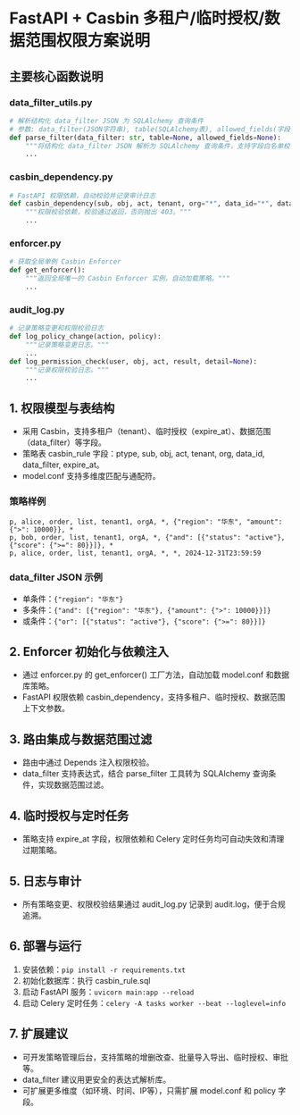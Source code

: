 # FastAPI + Casbin 多租户/临时授权/数据范围权限方案说明

## 主要核心函数说明

### data_filter_utils.py
```python
# 解析结构化 data_filter JSON 为 SQLAlchemy 查询条件
# 参数: data_filter(JSON字符串), table(SQLAlchemy表), allowed_fields(字段白名单)
def parse_filter(data_filter: str, table=None, allowed_fields=None):
    """将结构化 data_filter JSON 解析为 SQLAlchemy 查询条件，支持字段白名单校验。"""
    ...
```

### casbin_dependency.py
```python
# FastAPI 权限依赖，自动校验并记录审计日志
def casbin_dependency(sub, obj, act, tenant, org="*", data_id="*", data_ctx=None):
    """权限校验依赖，校验通过返回，否则抛出 403。"""
    ...
```

### enforcer.py
```python
# 获取全局单例 Casbin Enforcer
def get_enforcer():
    """返回全局唯一的 Casbin Enforcer 实例，自动加载策略。"""
    ...
```

### audit_log.py
```python
# 记录策略变更和权限校验日志
def log_policy_change(action, policy):
    """记录策略变更日志。"""
    ...
def log_permission_check(user, obj, act, result, detail=None):
    """记录权限校验日志。"""
    ...
```

## 1. 权限模型与表结构
- 采用 Casbin，支持多租户（tenant）、临时授权（expire_at）、数据范围（data_filter）等字段。
- 策略表 casbin_rule 字段：ptype, sub, obj, act, tenant, org, data_id, data_filter, expire_at。
- model.conf 支持多维度匹配与通配符。

### 策略样例
```
p, alice, order, list, tenant1, orgA, *, {"region": "华东", "amount": {">": 10000}}, *
p, bob, order, list, tenant1, orgA, *, {"and": [{"status": "active"}, {"score": {">=": 80}}]}, *
p, alice, order, list, tenant1, orgA, *, *, 2024-12-31T23:59:59
```

### data_filter JSON 示例
- 单条件：`{"region": "华东"}`
- 多条件：`{"and": [{"region": "华东"}, {"amount": {">": 10000}}]}`
- 或条件：`{"or": [{"status": "active"}, {"score": {">=": 80}}]}`

## 2. Enforcer 初始化与依赖注入
- 通过 enforcer.py 的 get_enforcer() 工厂方法，自动加载 model.conf 和数据库策略。
- FastAPI 权限依赖 casbin_dependency，支持多租户、临时授权、数据范围上下文参数。

## 3. 路由集成与数据范围过滤
- 路由中通过 Depends 注入权限校验。
- data_filter 支持表达式，结合 parse_filter 工具转为 SQLAlchemy 查询条件，实现数据范围过滤。

## 4. 临时授权与定时任务
- 策略支持 expire_at 字段，权限依赖和 Celery 定时任务均可自动失效和清理过期策略。

## 5. 日志与审计
- 所有策略变更、权限校验结果通过 audit_log.py 记录到 audit.log，便于合规追溯。

## 6. 部署与运行
1. 安装依赖：`pip install -r requirements.txt`
2. 初始化数据库：执行 casbin_rule.sql
3. 启动 FastAPI 服务：`uvicorn main:app --reload`
4. 启动 Celery 定时任务：`celery -A tasks worker --beat --loglevel=info`

## 7. 扩展建议
- 可开发策略管理后台，支持策略的增删改查、批量导入导出、临时授权、审批等。
- data_filter 建议用更安全的表达式解析库。
- 可扩展更多维度（如环境、时间、IP等），只需扩展 model.conf 和 policy 字段。 
